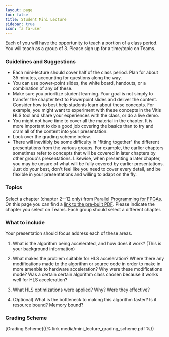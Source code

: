 ```yaml
---
layout: page
toc: false
title: Student Mini Lecture
sidebar: true
icon: fa fa-user
---
```


Each of you will have the opportunity to teach a portion of a class period.  You will teach as a group of 3.  Please sign up for a time/topic on Teams.

### Guidelines and Suggestions
* Each mini-lecture should cover half of the class period. Plan for about 35 minutes, accounting for questions along the way.
* You can use power-point slides, the white board, handouts, or a combination of any of these.
* Make sure you prioritize student learning.  Your goal is not simply to transfer the chapter text to Powerpoint slides and deliver the content.  Consider how to best help students learn about these concepts.  For example, you might want to experiment with these concepts in the Vitis HLS tool and share your experiences with the class, or do a live demo.  
* You might not have time to cover all the material in the chapter.  It is more important to do a good job covering the basics than to try and cram all of the content into your presentation.
* Look over the grading scheme below.
* There will inevitibly be some difficulty in "fitting together" the different presentations from the various groups.  For example, the earlier chapters sometimes refer to concepts that will be covered in later chapters by other group's presentations.  Likewise, when presenting a later chapter, you may be unsure of what will be fully covered by earlier presentations.   Just do your best, don't feel like you need to cover every detail, and be flexible in your presentations and willing to adapt on the fly.

### Topics

Select a chapter (chapter 2--12 only) from [Parallel Programming for FPGAs](https://kastner.ucsd.edu/hlsbook/).  On this page you can find a [link to the pre-built PDF](https://github.com/KastnerRG/pp4fpgas/raw/gh-pages/main.pdf). Please indicate the chapter you select on Teams.  Each group should select a different chapter.  


### What to include

Your presentation should focus address each of these areas.  
1. What is the algorithm being accelerated, and how does it work?  (This is your background information)

2. What makes the problem suitable for HLS acceleration? Where there any modifications made to the algorithm or source code in order to make in more amenble to hardware acceleration?  Why were these modifications mode? Was a certain certain algorithm class chosen because it works well for HLS acceleration?

3. What HLS optimizations were applied?  Why?  Were they effective?  

4. (Optional) What is the bottleneck to making this algorithm faster?  Is it resource bound?  Memory bound?



### Grading Scheme

[Grading Scheme]({% link media/mini_lecture_grading_scheme.pdf %})